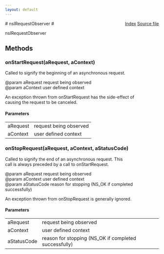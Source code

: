 ```yaml
---
layout: default
---
```

<div class='links' style='float:right'><a href="../index.html">Index</a>
<a href="http://dxr.mozilla.org/mozilla-central/source/netwerk/base/public/nsIRequestObserver.idl">Source file</a>
</div>
# nsIRequestObserver #
  
nsIRequestObserver  
  

## Methods ##

### onStartRequest(aRequest, aContext) ###
  
Called to signify the beginning of an asynchronous request.  
  
@param aRequest request being observed  
@param aContext user defined context  
  
An exception thrown from onStartRequest has the side-effect of  
causing the request to be canceled.  
  

#### Parameters ####

<table>

<tr>
<td>aRequest</td>
<td>request being observed  
</td>
</tr>

<tr>
<td>aContext</td>
<td>user defined context  
</td>
</tr>

</table>

### onStopRequest(aRequest, aContext, aStatusCode) ###
  
Called to signify the end of an asynchronous request.  This  
call is always preceded by a call to onStartRequest.  
  
@param aRequest request being observed  
@param aContext user defined context  
@param aStatusCode reason for stopping (NS_OK if completed successfully)  
  
An exception thrown from onStopRequest is generally ignored.  
  

#### Parameters ####

<table>

<tr>
<td>aRequest</td>
<td>request being observed  
</td>
</tr>

<tr>
<td>aContext</td>
<td>user defined context  
</td>
</tr>

<tr>
<td>aStatusCode</td>
<td>reason for stopping (NS_OK if completed successfully)  
</td>
</tr>

</table>
